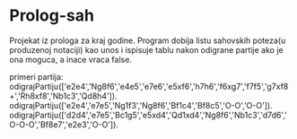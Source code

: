 # Prolog-sah
Projekat iz prologa za kraj godine. Program dobija listu sahovskih poteza(u produzenoj notaciji) kao unos i ispisuje tablu nakon odigrane partije ako je ona moguca, a inace vraca false.

primeri partija:
odigrajPartiju(['e2e4','Ng8f6','e4e5','e7e6','e5xf6','h7h6','f6xg7','f7f5','g7xf8+','Rh8xf8','Nb1c3','Qd8h4']).
odigrajPartiju(['e2e4','e7e5','Ng1f3','Ng8f6','Bf1c4','Bf8c5','O-O','O-O']).
odigrajPartiju(['d2d4','e7e5','Bc1g5','e5xd4','Qd1xd4','Ng8f6','Nb1c3','d7d6','O-O-O','Bf8e7','e2e3','O-O']).
